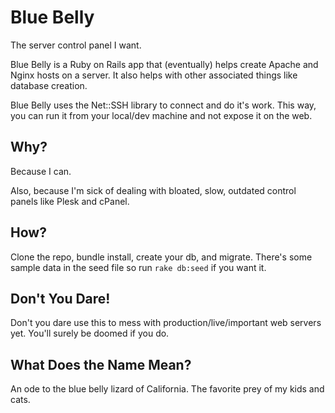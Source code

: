 Blue Belly
=====

The server control panel I want. 

Blue Belly is a Ruby on Rails app that (eventually) helps create Apache and Nginx hosts on a server. It also helps with other associated things like database creation. 

Blue Belly uses the Net::SSH library to connect and do it's work. This way, you can run it from your local/dev machine and not expose it on the web.

Why?
-----

Because I can.

Also, because I'm sick of dealing with bloated, slow, outdated control panels like Plesk and cPanel. 

How? 
-----

Clone the repo, bundle install, create your db, and migrate. There's some sample data in the seed file so run `rake db:seed` if you want it. 

Don't You Dare!
-----

Don't you dare use this to mess with production/live/important web servers yet. You'll surely be doomed if you do. 

What Does the Name Mean? 
-----

An ode to the blue belly lizard of California. The favorite prey of my kids and cats. 